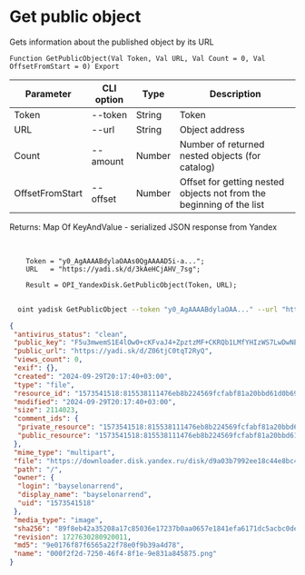 ﻿---
sidebar_position: 4
---

# Get public object
 Gets information about the published object by its URL



`Function GetPublicObject(Val Token, Val URL, Val Count = 0, Val OffsetFromStart = 0) Export`

  | Parameter | CLI option | Type | Description |
  |-|-|-|-|
  | Token | --token | String | Token |
  | URL | --url | String | Object address |
  | Count | --amount | Number | Number of returned nested objects (for catalog) |
  | OffsetFromStart | --offset | Number | Offset for getting nested objects not from the beginning of the list |

  
  Returns:  Map Of KeyAndValue - serialized JSON response from Yandex

<br/>




```bsl title="Code example"
    Token = "y0_AgAAAABdylaOAAs0QgAAAAD5i-a...";
    URL   = "https://yadi.sk/d/3kAeHCjAHV_7sg";

    Result = OPI_YandexDisk.GetPublicObject(Token, URL);
```



```sh title="CLI command example"
    
  oint yadisk GetPublicObject --token "y0_AgAAAABdylaOAA..." --url "https://disk.yandex.by/i/txwzakUVtxgjoQ" --amount %amount% --offset %offset%

```

```json title="Result"
{
 "antivirus_status": "clean",
 "public_key": "F5u3mwemS1E4lOw0+cKFvaJ4+ZpztzMF+CKRQb1LMfYHIzWS7LwDwNEXBYc7fliGq/J6bpmRyOJonT3VoXnDag==",
 "public_url": "https://yadi.sk/d/Z06tjC0tqT2RyQ",
 "views_count": 0,
 "exif": {},
 "created": "2024-09-29T20:17:40+03:00",
 "type": "file",
 "resource_id": "1573541518:815538111476eb8b224569fcfabf81a20bbd61d0b69dae1deb496fb848cc21f6",
 "modified": "2024-09-29T20:17:40+03:00",
 "size": 2114023,
 "comment_ids": {
  "private_resource": "1573541518:815538111476eb8b224569fcfabf81a20bbd61d0b69dae1deb496fb848cc21f6",
  "public_resource": "1573541518:815538111476eb8b224569fcfabf81a20bbd61d0b69dae1deb496fb848cc21f6"
 },
 "mime_type": "multipart",
 "file": "https://downloader.disk.yandex.ru/disk/d9a03b7992ee18c44e8bc43d1e440c0019a3ffec38d5c1635b8a3ec974d47761/66f9c409/gwThwhLBKYvLhQCNnqAHig41JaMBPAWXQx_IzF63Q8zx_qLHbD1g1rqiEqs6JL4kPlT27sdH5J1t81MSfPVIgg%3D%3D?uid=0&filename=000f2f2d-7250-46f4-8f1e-9e831a845875.png&disposition=attachment&hash=&limit=0&content_type=multipart&owner_uid=0&fsize=2114023&hid=03d7263840468e281bd0b238a26e7d0d&media_type=image&tknv=v2&etag=9e0176f87f6565a22f78e0f9b39a4d78",
 "path": "/",
 "owner": {
  "login": "bayselonarrend",
  "display_name": "bayselonarrend",
  "uid": "1573541518"
 },
 "media_type": "image",
 "sha256": "89f8eb42a35208a17c85036e17237b0aa0657e1841efa6171dc5acbc0dea9e18",
 "revision": 1727630280920011,
 "md5": "9e0176f87f6565a22f78e0f9b39a4d78",
 "name": "000f2f2d-7250-46f4-8f1e-9e831a845875.png"
}
```
